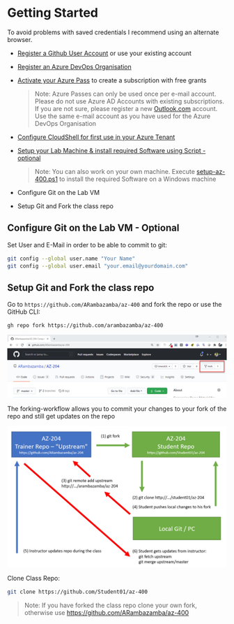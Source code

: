 # Getting Started

To avoid problems with saved credentials I recommend using an alternate browser.

- [Register a Github User Account](https://github.com/) or use your existing account
- [Register an Azure DevOps Organisation](../07-azure-devops)
- [Activate your Azure Pass](../05-AzurePass) to create a subscription with free grants

    >Note: Azure Passes can only be used once per e-mail account. Please do not use Azure AD Accounts with existing subscriptions. If you are not sure, please register a new [Outlook.com](https://outlook.live.com/owa/) account. Use the same e-mail account as you have used for the Azure DevOps Organisation

- [Configure CloudShell for first use in your Azure Tenant](../04-CLI/#configure-cloud-shell)
- [Setup your Lab Machine & install required Software using Script - optional](../../setup)
  
  >Note: You can also work on your own machine. Execute [setup-az-400.ps1](../../setup/setup-az-400.ps1) to install the required Software on a Windows machine

- Configure Git on the Lab VM
- Setup Git and Fork the class repo

## Configure Git on the Lab VM - Optional

Set User and E-Mail in order to be able to commit to git:

```bash
git config --global user.name "Your Name"
git config --global user.email "your.email@yourdomain.com"
```

## Setup Git and Fork the class repo

Go to `https://github.com/ARambazamba/az-400` and fork the repo or use the GitHub CLI:

```
gh repo fork https://github.com/arambazamba/az-400
```

![forking-wf](_images/fork.jpg)

The forking-workflow allows you to commit your changes to your fork of the repo and still get updates on the repo

![forking-wf](_images/forking-workflow.jpg)

Clone Class Repo:

```bash
git clone https://github.com/Student01/az-400
```

> Note: If you have forked the class repo clone your own fork, otherwise use https://github.com/ARambazamba/az-400
